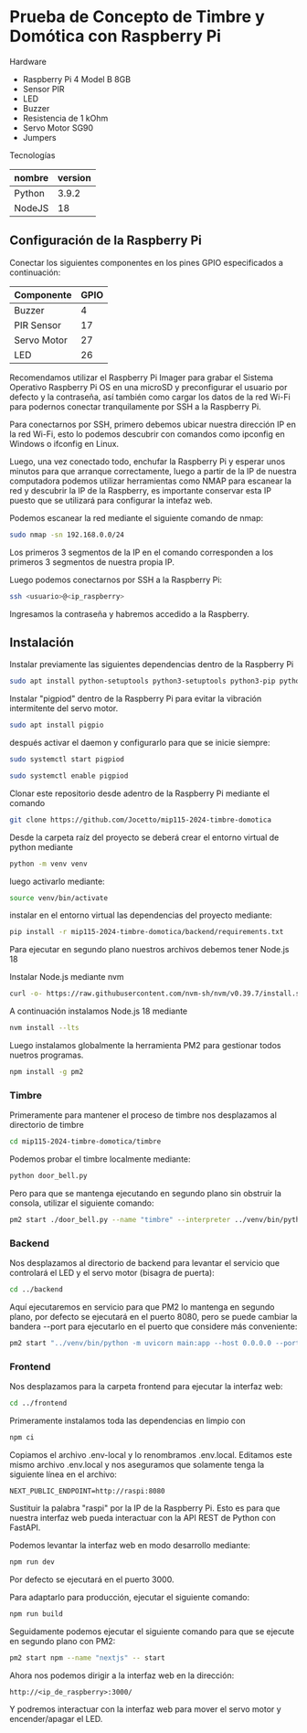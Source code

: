 # Prueba de Concepto de Timbre y Domótica con Raspberry Pi

Hardware

- Raspberry Pi 4 Model B 8GB
- Sensor PIR
- LED
- Buzzer
- Resistencia de 1 kOhm
- Servo Motor SG90
- Jumpers

Tecnologías

| nombre | version |
| ------ | ------- |
| Python | 3.9.2   |
| NodeJS | 18      |

## Configuración de la Raspberry Pi

Conectar los siguientes componentes en los pines GPIO especificados a continuación:

| Componente  | GPIO |
| ----------- | ---- |
| Buzzer      | 4    |
| PIR Sensor  | 17   |
| Servo Motor | 27   |
| LED         | 26   |

Recomendamos utilizar el Raspberry Pi Imager para grabar el Sistema Operativo Raspberry Pi OS en una microSD y preconfigurar el usuario por defecto y la contraseña, así también como cargar los datos de la red Wi-Fi para podernos conectar tranquilamente por SSH a la Raspberry Pi.

Para conectarnos por SSH, primero debemos ubicar nuestra dirección IP en la red Wi-Fi, esto lo podemos descubrir
con comandos como ipconfig en Windows o ifconfig en Linux.

Luego, una vez conectado todo, enchufar la Raspberry Pi
y esperar unos minutos para que arranque correctamente,
luego a partir de la IP de nuestra computadora podemos utilizar herramientas como NMAP para escanear la red
y descubrir la IP de la Raspberry, es importante conservar esta IP puesto que se utilizará para configurar la intefaz
web.

Podemos escanear la red mediante el siguiente comando de nmap:

```bash
sudo nmap -sn 192.168.0.0/24
```

Los primeros 3 segmentos de la IP en el comando corresponden a los primeros 3 segmentos de nuestra propia IP.

Luego podemos conectarnos por SSH a la Raspberry Pi:

```bash
ssh <usuario>@<ip_raspberry>
```

Ingresamos la contraseña y habremos accedido a la Raspberry.

## Instalación

Instalar previamente las siguientes dependencias dentro de
la Raspberry Pi

```bash
sudo apt install python-setuptools python3-setuptools python3-pip python3-venv
```

Instalar "pigpiod" dentro de la Raspberry Pi para evitar
la vibración intermitente del servo motor.

```bash
sudo apt install pigpio
```

después activar el daemon y configurarlo para que se inicie siempre:

```bash
sudo systemctl start pigpiod
```

```bash
sudo systemctl enable pigpiod
```

Clonar este repositorio desde adentro de la Raspberry Pi
mediante el comando

```bash
git clone https://github.com/Jocetto/mip115-2024-timbre-domotica
```

Desde la carpeta raíz del proyecto se deberá crear el entorno
virtual de python mediante

```bash
python -m venv venv
```

luego activarlo mediante:

```bash
source venv/bin/activate
```

instalar en el entorno virtual las dependencias del proyecto mediante:

```bash
pip install -r mip115-2024-timbre-domotica/backend/requirements.txt
```

Para ejecutar en segundo plano nuestros archivos debemos tener Node.js 18

Instalar Node.js mediante nvm

```bash
curl -o- https://raw.githubusercontent.com/nvm-sh/nvm/v0.39.7/install.sh | bash
```

A continuación instalamos Node.js 18 mediante

```bash
nvm install --lts
```

Luego instalamos globalmente la herramienta PM2 para gestionar todos nuetros programas.

```bash
npm install -g pm2
```

### Timbre

Primeramente para mantener el proceso de timbre nos desplazamos al directorio de timbre

```bash
cd mip115-2024-timbre-domotica/timbre
```

Podemos probar el timbre localmente mediante:

```bash
python door_bell.py
```

Pero para que se mantenga ejecutando en segundo plano sin obstruir la consola, utilizar el siguiente comando:

```bash
pm2 start ./door_bell.py --name "timbre" --interpreter ../venv/bin/python
```

### Backend

Nos desplazamos al directorio de backend para levantar el servicio que controlará el LED y el servo motor (bisagra de puerta):

```bash
cd ../backend
```

Aquí ejecutaremos en servicio para que PM2 lo mantenga en segundo plano, por defecto se ejecutará en el puerto 8080, pero se puede cambiar la bandera --port para ejecutarlo en el puerto que considere más conveniente:

```bash
pm2 start "../venv/bin/python -m uvicorn main:app --host 0.0.0.0 --port 8080 --reload" --name "aPi"
```

### Frontend

Nos desplazamos para la carpeta frontend para ejecutar la interfaz web:

```bash
cd ../frontend
```

Primeramente instalamos toda las dependencias en limpio con

```bash
npm ci
```

Copiamos el archivo .env-local y lo renombramos .env.local.
Editamos este mismo archivo .env.local y nos aseguramos que solamente tenga
la siguiente línea en el archivo:

```
NEXT_PUBLIC_ENDPOINT=http://raspi:8080
```

Sustituir la palabra "raspi" por la IP de la Raspberry Pi. Esto es para que nuestra interfaz
web pueda interactuar con la API REST de Python con FastAPI.

Podemos levantar la interfaz web en modo desarrollo mediante:

```bash
npm run dev
```

Por defecto se ejecutará en el puerto 3000.

Para adaptarlo para producción, ejecutar el siguiente comando:

```bash
npm run build
```

Seguidamente podemos ejecutar el siguiente comando para que se ejecute en segundo plano con PM2:

```bash
pm2 start npm --name "nextjs" -- start
```

Ahora nos podemos dirigir a la interfaz web en la dirección:

```
http://<ip_de_raspberry>:3000/
```

Y podremos interactuar con la interfaz web para mover el servo motor y encender/apagar el LED.
